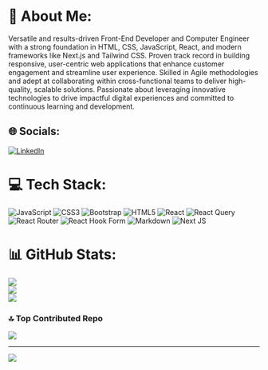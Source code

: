 # 💫 About Me:
Versatile and results-driven Front-End Developer and Computer Engineer with a strong foundation in HTML, CSS, JavaScript, React, and modern frameworks like Next.js and Tailwind CSS. Proven track record in building responsive, user-centric web applications that enhance customer engagement and streamline user experience. Skilled in Agile methodologies and adept at collaborating within cross-functional teams to deliver high-quality, scalable solutions. Passionate about leveraging innovative technologies to drive impactful digital experiences and committed to continuous learning and development.

## 🌐 Socials:
[![LinkedIn](https://img.shields.io/badge/LinkedIn-%230077B5.svg?logo=linkedin&logoColor=white)](https://linkedin.com/in/mahmoodma) 

# 💻 Tech Stack:
![JavaScript](https://img.shields.io/badge/javascript-%23323330.svg?style=for-the-badge&logo=javascript&logoColor=%23F7DF1E) ![CSS3](https://img.shields.io/badge/css3-%231572B6.svg?style=for-the-badge&logo=css3&logoColor=white) ![Bootstrap](https://img.shields.io/badge/bootstrap-%238511FA.svg?style=for-the-badge&logo=bootstrap&logoColor=white) ![HTML5](https://img.shields.io/badge/html5-%23E34F26.svg?style=for-the-badge&logo=html5&logoColor=white) ![React](https://img.shields.io/badge/react-%2320232a.svg?style=for-the-badge&logo=react&logoColor=%2361DAFB) ![React Query](https://img.shields.io/badge/-React%20Query-FF4154?style=for-the-badge&logo=react%20query&logoColor=white) ![React Router](https://img.shields.io/badge/React_Router-CA4245?style=for-the-badge&logo=react-router&logoColor=white) ![React Hook Form](https://img.shields.io/badge/React%20Hook%20Form-%23EC5990.svg?style=for-the-badge&logo=reacthookform&logoColor=white) ![Markdown](https://img.shields.io/badge/markdown-%23000000.svg?style=for-the-badge&logo=markdown&logoColor=white) ![Next JS](https://img.shields.io/badge/Next-black?style=for-the-badge&logo=next.js&logoColor=white)
# 📊 GitHub Stats:
![](https://github-readme-stats.vercel.app/api?username=mahmodlte&theme=dark&hide_border=false&include_all_commits=false&count_private=false)<br/>
![](https://github-readme-streak-stats.herokuapp.com/?user=mahmodlte&theme=dark&hide_border=false)<br/>
![](https://github-readme-stats.vercel.app/api/top-langs/?username=mahmodlte&theme=dark&hide_border=false&include_all_commits=false&count_private=false&layout=compact)

### 🔝 Top Contributed Repo
![](https://github-contributor-stats.vercel.app/api?username=mahmodlte&limit=5&theme=dark&combine_all_yearly_contributions=true)

---
[![](https://visitcount.itsvg.in/api?id=mahmodlte&icon=0&color=0)](https://visitcount.itsvg.in)

<!-- Proudly created with GPRM ( https://gprm.itsvg.in ) -->
